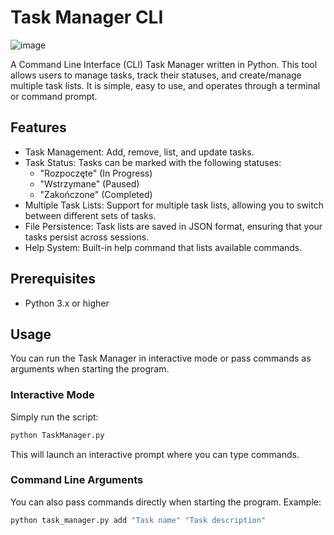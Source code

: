 # Task Manager CLI
![image](https://github.com/user-attachments/assets/79da2d84-88b1-4d38-91e9-8bb2764df591)

A Command Line Interface (CLI) Task Manager written in Python. This tool allows users to manage tasks, track their statuses, and create/manage multiple task lists. It is simple, easy to use, and operates through a terminal or command prompt.

## Features
* Task Management: Add, remove, list, and update tasks.
* Task Status: Tasks can be marked with the following statuses:
  - "Rozpoczęte" (In Progress)
  - "Wstrzymane" (Paused)
  - "Zakończone" (Completed)
* Multiple Task Lists: Support for multiple task lists, allowing you to switch between different sets of tasks.
* File Persistence: Task lists are saved in JSON format, ensuring that your tasks persist across sessions.
* Help System: Built-in help command that lists available commands.

## Prerequisites
* Python 3.x or higher

## Usage
You can run the Task Manager in interactive mode or pass commands as arguments when starting the program.
### Interactive Mode
Simply run the script:
  ```sh
python TaskManager.py
  ```
This will launch an interactive prompt where you can type commands.

### Command Line Arguments
You can also pass commands directly when starting the program. Example:
 ```sh
python task_manager.py add "Task name" "Task description"
  ```
